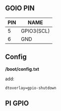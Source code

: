 ## GOIO PIN

|PIN|NAME|
|----|----|
|5|GPIO3(SCL)|
|6|GND|

## Config

**/boot/config.txt**

add:

```
dtoverlay=gpio-shutdown
```

## PI GPIO
